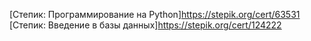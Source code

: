 [Степик: Программирование на Python]https://stepik.org/cert/63531
[Степик: Введение в базы данных]https://stepik.org/cert/124222
